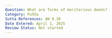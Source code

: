 ```yaml
---
Question: What are forms of meritorious deeds?
Category: Puñña
Sutta References: AN 9.20
Date Entered: April 1, 2025
Review Status: Not started
---
```

